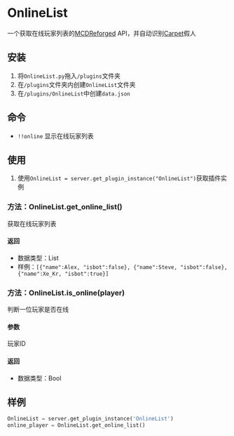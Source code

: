 # OnlineList

一个获取在线玩家列表的[MCDReforged](https://github.com/Fallen-Breath/MCDReforged) API，并自动识别[Carpet](https://github.com/gnembon/fabric-carpet)假人

## 安装

1. 将`OnlineList.py`拖入`/plugins`文件夹
2. 在`/plugins`文件夹内创建`OnlineList`文件夹
3. 在`/plugins/OnlineList`中创建`data.json`

## 命令

- `!!online` 显示在线玩家列表

## 使用

1. 使用`OnlineList = server.get_plugin_instance("OnlineList")`获取插件实例

### 方法：OnlineList.get_online_list()

获取在线玩家列表

#### 返回

- 数据类型：List
- 样例：`[{"name":Alex, "isbot":false}, {"name":Steve, "isbot":false}, {"name":Xe_Kr, "isbot":true}]`

### 方法：OnlineList.is_online(player)

判断一位玩家是否在线

#### 参数

玩家ID

#### 返回

- 数据类型：Bool

## 样例

```python
OnlineList = server.get_plugin_instance('OnlineList')
online_player = OnlineList.get_online_list()
```
